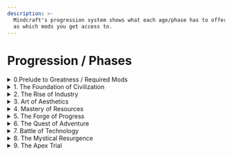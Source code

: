 ```yaml
---
description: >-
  Mindcraft's progression system shows what each age/phase has to offer, as well
  as which mods you get access to.
---
```


# Progression / Phases

<details>

<summary>0.Prelude to Greatness / Required Mods</summary>

This phase includes the necessary additions for basic functionality and improved aesthetics, such as lighting, seasonal changes & much more.



* #### Flywheel

<!---->

* #### Magnesium/Rubidium Dynamic Lights

<!---->

* #### Simply Light

<!---->

* #### Clumps

<!---->

* #### Death Chest

<!---->

* #### Inventory Sorter

<!---->

* #### Farmer's Delight

<!---->

* #### Serene Seasons

<!---->

* #### Alex's Mobs

<!---->

* #### Macaw's Doors

<!---->

* #### Oculus

<!---->

* #### Artifacts

<!---->

* #### Supplementaries

<!---->

* #### Fire Extinguisher - Stop Fire

</details>

<details>

<summary>1. The Foundation of Civilization</summary>



As players begin their journey, they are equipped with tools to navigate the world and learn about items and recipes, as well as new magical abilities through plant and flower power.



*   ### Xaero's Minimap



    A nice addition is a top-down view of the world map in a mini-map format.

<!---->

*   ### Just Enough Items (JEI)



    This is probably the most well known mod. Just Enough Items provides a convenient menu in the inventory menu to look up blocks & items from different mods.&#x20;

<!---->

*   ### Botania

    &#x20;

&#x20;Blending natural magic and technology, Botania allows players to create magical flowers and devices that use the power of Mana, the essence of the earth. Harnessing the power of plants and flowers, players can craft new spells and abilities to aid them on their adventures.

</details>

<details>

<summary>2. The Rise of Industry</summary>









Sophisticated Backpacks is a mod that lets players craft and use backpacks that can be placed in the world, upgraded with more inventory space and other functional upgrades, and even colored in different combinations.

*   ### Industrial Foregoing


* ### Sophisticated Backpacks

</details>

<details>

<summary>3. Art of Aesthetics</summary>

You gain access to Engineer's Decor and Pyromancer in this phase. Engineer's Decor adds new decorative blocks, while Pyromancer adds new spells and abilities related to fire magic.

* ### Engineer's Decor

<!---->

* ### Pyromancer

</details>

<details>

<summary>4. Mastery of Resources</summary>



* Energy Control

<!---->

* Cooking for Blockheads

<!---->

* RFTools Base

</details>

<details>

<summary>5. The Forge of Progress</summary>

* Tinker's Construct

<!---->

* Create

</details>

<details>

<summary>6.  The Quest of Adventure</summary>

* The Twilight Forest

<!---->

* Create Crafts & Additions

</details>

<details>

<summary>7. Battle of Technology</summary>

* Mr Crayfish's Gun Mod
* Mekanism

</details>

<details>

<summary>8. The Mystical Resurgence</summary>

* ## Blood Magic
* Mekanism Generators

</details>

<details>

<summary>9. The Apex Trial</summary>

* Additional Guns
* RFTools Dimensions

</details>







